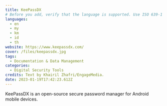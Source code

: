 ```yaml
---
title: KeePassDX
# Before you add, verify that the language is supported. Use ISO 639-1 code only without country code. ms instead of ms_MY. If the source language is English, do not add to the list.
languages:
  - en
  - my
  - km
  - id
  - th
website: https://www.keepassdx.com/
cover: /files/keepassdx.jpg
tags:
  - Documentation & Data Management
categories:
  - Digital Security Tools
credits: Text by Khairil Zhafri/EngageMedia.
date: 2023-01-19T17:42:23.612Z
---
```

KeePassDX is an open-source secure password manager for Android mobile devices.